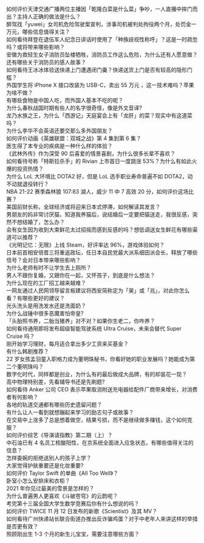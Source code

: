 如何评价天津交通广播两位主播因「乾隆白菜是什么菜」争吵，一人直播中摔门而出？主持人正确的做法是什么？  
醉驾找「yuwei」女司机危险驾驶案宣判，涉事司机被判处拘役两个月，处罚金一万元，哪些信息值得关注？  
如何看待拜登在退伍军人纪念日讲话时使用了「种族歧视性称呼」？这是一时疏忽吗？或将带来哪些影响？  
安徽为救轻生女子消防员坠楼牺牲，消防员工作这么危险，为什么还有人愿意做？还有哪些关于消防员的感人故事？  
如何看待王冰冰体验送快递上门遭遇闭门羹？快递送货上门是否有较高的隐形门槛？  
外国学生将 iPhone X 接口改装为 USB-C，卖出 55 万元 ，这一技术难吗？苹果为啥不做？  
有哪些食物是中国人吃，而外国人基本不吃的呢？  
为什么春秋战国时期有些人的名字很奇怪，像是外文音译?  
龙乃水族之王，为什么「西游记」天庭宴会上有「龙肝」的菜？现实中有这道菜吗？  
为什么李华不会英语还要交那么多外国朋友？  
如何评价动画《英雄联盟：双城之战》第 4 集到第 6 集？  
医生得了本专业的疾病是一种什么样的体验？  
《武林外传》作为深受 90 后喜爱的情景喜剧，为什么很多长辈不喜欢？  
如何看待号称「特斯拉杀手」的 Rivian 上市首日一度跳涨 53%？为什么有如此火爆的投资热情？  
为什么 LoL 大环境比 DOTA2 好，但是 LoL 选手职业寿命普遍不如 DOTA2，动不动就退役转行？  
NBA 21-22 赛季森林狼 107:83 湖人，威少 11 中 7 高效 20 分，如何评价这场比赛？  
美国前财长称，全球经济或将迎来日本式停滞，如何解读其发言？  
男朋友的妈非常讨厌猫，知道我养猫后，说结婚后一定要把猫送走，我很反感，突然不想结婚了，怎么办？  
会有女生因为收到大束鲜花太过招摇而感到反感的吗？想低调送女生鲜花有哪些渠道可以推荐？  
《光明记忆：无限》上线 Steam，好评率达 96%，游戏体验如何？  
日本前首相安倍晋三将重返政坛，任日本自民党最大派系细田派会长，释放了哪些信号？会对日本带来哪些影响？  
为什么老师有时不让学生去上厕所？  
男人不跟你复婚，又跟你在一起，又怀孩子，到底是什么想法？  
为什么现在的工厂招工越来越难？  
一网友通过人民网领导留言板建议将西安简称定为「昊」或「兆」，对此你怎么看？有哪些更好的建议？  
光头洗头是用洗发水还是洗面奶？  
为什么战锤中很多恶魔害怕帝皇?  
「头胎照书养，二胎当猪养」对不对？如果你生老二，你咋养？  
如何看待通用即将发布超级智能驾驶系统 Ultra Cruise，未来会替代 Super Cruise 吗？  
刚开始学习理财，每月适合拿出多少工资来买基金？  
有什么韩剧推荐？  
22 岁女孩孟羽童入职格力成为董明珠秘书，你看好她的职业发展吗？她能成为第二个董明珠吗？  
数字化时代，同样都是创业，为什么有的最后做成大品牌，有的却昙花一现？  
高中物理特别差，先看辅导书还是先刷题?  
如何看待 Anker 公司 CEO 表示苹果取消附送充电器给配件厂商带来增长，对消费者有何影响？  
各地的轨道交通都有哪些历史遗留问题？  
有什么让人一看到就想蹦起来学习的励志句子或故事？  
在交易中上涨多了总是想着做空，结果亏损，而不是继续做多赚钱，这个如何克服？  
如何评价综艺《导演请指教》第二期（上）？  
中石油已有 4 名员工核酸阳性，在京系统全面进入应急状态，有哪些值得关注的信息？  
怎样委婉的拒绝送别人的孩子上学？  
大家觉得护肤重要还是化妆重要?  
如何评价 Taylor Swift 的单曲《All Too Well》？  
卧室小怎么安排床和衣柜？  
2021 年你见过最美的雪景是怎样的？  
为什么普遍男人更喜欢《斗破苍穹》的云韵呢？  
考完第十三届全国大学生数学竞赛后你有什么想说的吗？  
如何评价 TWICE 11 月 12 日发布的新歌《Scientist》及其 MV？  
如何看待广州快递站长联合街道办推出反诈骗鸡蛋？对于中老年人来讲这样的举措是否更有效？  
照顾刚出生 1-3 个月的新生儿宝宝，需要注意哪些方面？  
